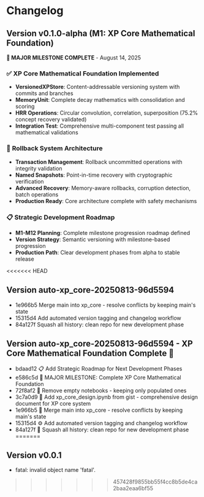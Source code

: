 # Changelog

## Version v0.1.0-alpha (M1: XP Core Mathematical Foundation) 
**🎯 MAJOR MILESTONE COMPLETE** - August 14, 2025

### ✅ **XP Core Mathematical Foundation Implemented**
- **VersionedXPStore**: Content-addressable versioning system with commits and branches
- **MemoryUnit**: Complete decay mathematics with consolidation and scoring  
- **HRR Operations**: Circular convolution, correlation, superposition (75.2% concept recovery validated)
- **Integration Test**: Comprehensive multi-component test passing all mathematical validations

### 🔄 **Rollback System Architecture**  
- **Transaction Management**: Rollback uncommitted operations with integrity validation
- **Named Snapshots**: Point-in-time recovery with cryptographic verification
- **Advanced Recovery**: Memory-aware rollbacks, corruption detection, batch operations
- **Production Ready**: Core architecture complete with safety mechanisms

### 📋 **Strategic Development Roadmap**
- **M1-M12 Planning**: Complete milestone progression roadmap defined
- **Version Strategy**: Semantic versioning with milestone-based progression  
- **Production Path**: Clear development phases from alpha to stable release

<<<<<<< HEAD
## Version auto-xp_core-20250813-96d5594
- 1e966b5 Merge main into xp_core - resolve conflicts by keeping main's state
- 15315d4 Add automated version tagging and changelog workflow
- 84a127f Squash all history: clean repo for new development phase

## Version auto-xp_core-20250813-96d5594 - XP Core Mathematical Foundation Complete 🎯
- bdaad12 📋 Add Strategic Roadmap for Next Development Phases  
- e586c5d 🎯 MAJOR MILESTONE: Complete XP Core Mathematical Foundation
- 72f8af2 🧹 Remove empty notebooks - keeping only populated ones
- 3c7a0d9 📓 Add xp_core_design.ipynb from gist - comprehensive design document for XP core system
- 1e966b5 🔀 Merge main into xp_core - resolve conflicts by keeping main's state
- 15315d4 ⚙️ Add automated version tagging and changelog workflow
- 84a127f 🚀 Squash all history: clean repo for new development phase
=======
## Version v0.0.1
- fatal: invalid object name 'fatal'.
>>>>>>> 457428f9855bb55f4cc8b5de4ca2baa2eaa6bf55
